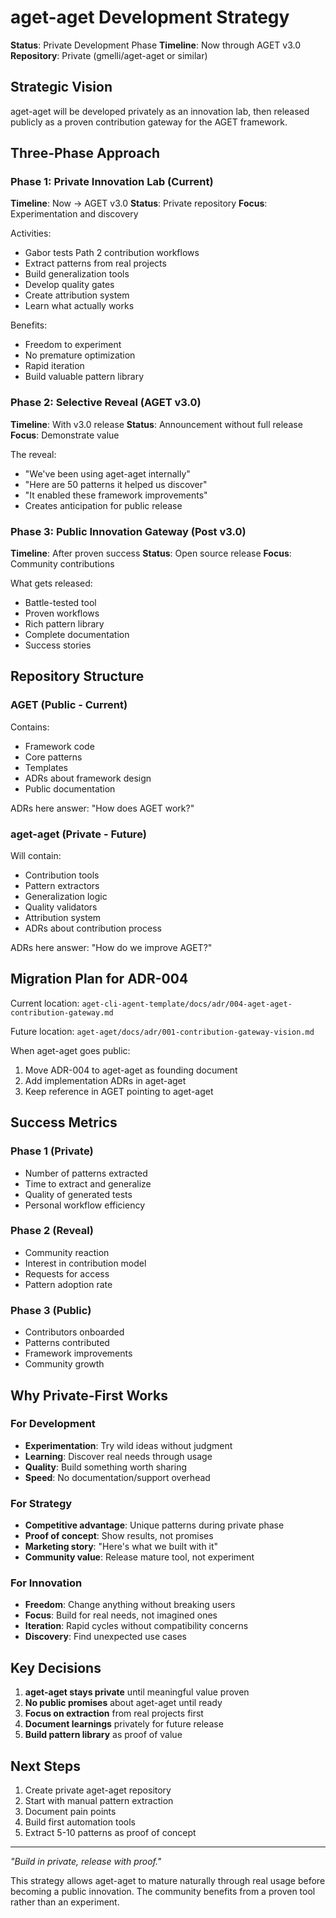 # aget-aget Development Strategy

**Status**: Private Development Phase
**Timeline**: Now through AGET v3.0
**Repository**: Private (gmelli/aget-aget or similar)

## Strategic Vision

aget-aget will be developed privately as an innovation lab, then released publicly as a proven contribution gateway for the AGET framework.

## Three-Phase Approach

### Phase 1: Private Innovation Lab (Current)
**Timeline**: Now → AGET v3.0
**Status**: Private repository
**Focus**: Experimentation and discovery

Activities:
- Gabor tests Path 2 contribution workflows
- Extract patterns from real projects
- Build generalization tools
- Develop quality gates
- Create attribution system
- Learn what actually works

Benefits:
- Freedom to experiment
- No premature optimization
- Rapid iteration
- Build valuable pattern library

### Phase 2: Selective Reveal (AGET v3.0)
**Timeline**: With v3.0 release
**Status**: Announcement without full release
**Focus**: Demonstrate value

The reveal:
- "We've been using aget-aget internally"
- "Here are 50 patterns it helped us discover"
- "It enabled these framework improvements"
- Creates anticipation for public release

### Phase 3: Public Innovation Gateway (Post v3.0)
**Timeline**: After proven success
**Status**: Open source release
**Focus**: Community contributions

What gets released:
- Battle-tested tool
- Proven workflows
- Rich pattern library
- Complete documentation
- Success stories

## Repository Structure

### AGET (Public - Current)
Contains:
- Framework code
- Core patterns
- Templates
- ADRs about framework design
- Public documentation

ADRs here answer: "How does AGET work?"

### aget-aget (Private - Future)
Will contain:
- Contribution tools
- Pattern extractors
- Generalization logic
- Quality validators
- Attribution system
- ADRs about contribution process

ADRs here answer: "How do we improve AGET?"

## Migration Plan for ADR-004

Current location: `aget-cli-agent-template/docs/adr/004-aget-aget-contribution-gateway.md`

Future location: `aget-aget/docs/adr/001-contribution-gateway-vision.md`

When aget-aget goes public:
1. Move ADR-004 to aget-aget as founding document
2. Add implementation ADRs in aget-aget
3. Keep reference in AGET pointing to aget-aget

## Success Metrics

### Phase 1 (Private)
- Number of patterns extracted
- Time to extract and generalize
- Quality of generated tests
- Personal workflow efficiency

### Phase 2 (Reveal)
- Community reaction
- Interest in contribution model
- Requests for access
- Pattern adoption rate

### Phase 3 (Public)
- Contributors onboarded
- Patterns contributed
- Framework improvements
- Community growth

## Why Private-First Works

### For Development
- **Experimentation**: Try wild ideas without judgment
- **Learning**: Discover real needs through usage
- **Quality**: Build something worth sharing
- **Speed**: No documentation/support overhead

### For Strategy
- **Competitive advantage**: Unique patterns during private phase
- **Proof of concept**: Show results, not promises
- **Marketing story**: "Here's what we built with it"
- **Community value**: Release mature tool, not experiment

### For Innovation
- **Freedom**: Change anything without breaking users
- **Focus**: Build for real needs, not imagined ones
- **Iteration**: Rapid cycles without compatibility concerns
- **Discovery**: Find unexpected use cases

## Key Decisions

1. **aget-aget stays private** until meaningful value proven
2. **No public promises** about aget-aget until ready
3. **Focus on extraction** from real projects first
4. **Document learnings** privately for future release
5. **Build pattern library** as proof of value

## Next Steps

1. Create private aget-aget repository
2. Start with manual pattern extraction
3. Document pain points
4. Build first automation tools
5. Extract 5-10 patterns as proof of concept

---

*"Build in private, release with proof."*

This strategy allows aget-aget to mature naturally through real usage before becoming a public innovation. The community benefits from a proven tool rather than an experiment.